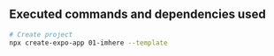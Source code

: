 ## Executed commands and dependencies used

```bash
# Create project
npx create-expo-app 01-imhere --template
```
